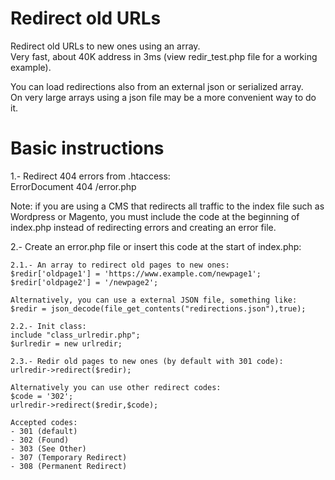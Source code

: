 # Redirect old URLs
Redirect old URLs to new ones using an array.   
Very fast, about 40K address in 3ms (view redir_test.php file for a working 
example).   
   
You can load redirections also from an external json or serialized array.   
On very large arrays using a json file may be a more convenient way to do it.
   
# Basic instructions   
1.- Redirect 404 errors from .htaccess:   
ErrorDocument 404 /error.php   
   
Note: if you are using a CMS that redirects all traffic to the index file such 
as Wordpress or Magento, you must include the code at the beginning of index.php
instead of redirecting errors and creating an error file.   
   
2.- Create an error.php file or insert this code at the start of index.php:   
   
    2.1.- An array to redirect old pages to new ones:   
    $redir['oldpage1'] = 'https://www.example.com/newpage1';   
    $redir['oldpage2'] = '/newpage2';   
    
    Alternatively, you can use a external JSON file, something like:
    $redir = json_decode(file_get_contents("redirections.json"),true);

    2.2.- Init class:   
    include "class_urlredir.php";   
    $urlredir = new urlredir;   

    2.3.- Redir old pages to new ones (by default with 301 code):   
    urlredir->redirect($redir);   

    Alternatively you can use other redirect codes:   
    $code = '302';   
    urlredir->redirect($redir,$code);   

    Accepted codes:   
    - 301 (default)   
    - 302 (Found)   
    - 303 (See Other)   
    - 307 (Temporary Redirect)   
    - 308 (Permanent Redirect) 